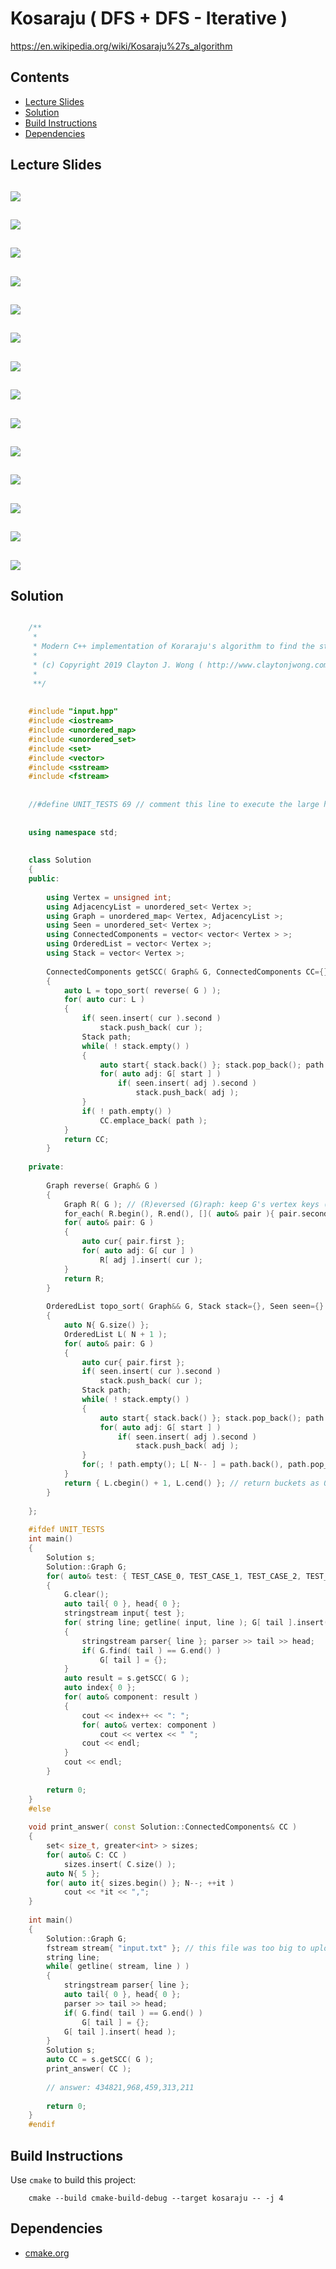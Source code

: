 # Kosaraju ( DFS + DFS - Iterative )
https://en.wikipedia.org/wiki/Kosaraju%27s_algorithm

## Contents
* [Lecture Slides](#lecture-slides)
* [Solution](#solution)
* [Build Instructions](#build-instructions)
* [Dependencies](#dependencies)

## Lecture Slides
![](https://github.com/claytonjwong/Algorithms-Stanford/blob/master/course2/kosaraju_itr/documentation/scc_01.png)
---
![](https://github.com/claytonjwong/Algorithms-Stanford/blob/master/course2/kosaraju_itr/documentation/scc_02.png)
---
![](https://github.com/claytonjwong/Algorithms-Stanford/blob/master/course2/kosaraju_itr/documentation/scc_03.png)
---
![](https://github.com/claytonjwong/Algorithms-Stanford/blob/master/course2/kosaraju_itr/documentation/scc_04.png)
---
![](https://github.com/claytonjwong/Algorithms-Stanford/blob/master/course2/kosaraju_itr/documentation/scc_05.png)
---
![](https://github.com/claytonjwong/Algorithms-Stanford/blob/master/course2/kosaraju_itr/documentation/scc_06.png)
---
![](https://github.com/claytonjwong/Algorithms-Stanford/blob/master/course2/kosaraju_itr/documentation/scc_07.png)
---
![](https://github.com/claytonjwong/Algorithms-Stanford/blob/master/course2/kosaraju_itr/documentation/scc_08.png)
---
![](https://github.com/claytonjwong/Algorithms-Stanford/blob/master/course2/kosaraju_itr/documentation/scc_09.png)
---
![](https://github.com/claytonjwong/Algorithms-Stanford/blob/master/course2/kosaraju_itr/documentation/scc_10.png)
---
![](https://github.com/claytonjwong/Algorithms-Stanford/blob/master/course2/kosaraju_itr/documentation/scc_11.png)
---
![](https://github.com/claytonjwong/Algorithms-Stanford/blob/master/course2/kosaraju_itr/documentation/scc_12.png)
---
![](https://github.com/claytonjwong/Algorithms-Stanford/blob/master/course2/kosaraju_itr/documentation/scc_13.png)
---
![](https://github.com/claytonjwong/Algorithms-Stanford/blob/master/course2/kosaraju_itr/documentation/scc_14.png)
---

## Solution
```cpp

    /**
     *
     * Modern C++ implementation of Koraraju's algorithm to find the strongly connected components of a directed graph
     *
     * (c) Copyright 2019 Clayton J. Wong ( http://www.claytonjwong.com )
     *
     **/
    
    
    #include "input.hpp"
    #include <iostream>
    #include <unordered_map>
    #include <unordered_set>
    #include <set>
    #include <vector>
    #include <sstream>
    #include <fstream>
    
    
    //#define UNIT_TESTS 69 // comment this line to execute the large homework assignment instead of small unit tests
    
    
    using namespace std;
    
    
    class Solution
    {
    public:
    
        using Vertex = unsigned int;
        using AdjacencyList = unordered_set< Vertex >;
        using Graph = unordered_map< Vertex, AdjacencyList >;
        using Seen = unordered_set< Vertex >;
        using ConnectedComponents = vector< vector< Vertex > >;
        using OrderedList = vector< Vertex >;
        using Stack = vector< Vertex >;
    
        ConnectedComponents getSCC( Graph& G, ConnectedComponents CC={}, Stack stack={}, Seen seen={} )
        {
            auto L = topo_sort( reverse( G ) );
            for( auto cur: L )
            {
                if( seen.insert( cur ).second )
                    stack.push_back( cur );
                Stack path;
                while( ! stack.empty() )
                {
                    auto start{ stack.back() }; stack.pop_back(); path.push_back( start );
                    for( auto adj: G[ start ] )
                        if( seen.insert( adj ).second )
                            stack.push_back( adj );
                }
                if( ! path.empty() )
                    CC.emplace_back( path );
            }
            return CC;
        }
    
    private:
    
        Graph reverse( Graph& G )
        {
            Graph R( G ); // (R)eversed (G)raph: keep G's vertex keys ( pair.first ), but clear G's adjacency lists ( pair.second )
            for_each( R.begin(), R.end(), []( auto& pair ){ pair.second={}; });
            for( auto& pair: G )
            {
                auto cur{ pair.first };
                for( auto adj: G[ cur ] )
                    R[ adj ].insert( cur );
            }
            return R;
        }
    
        OrderedList topo_sort( Graph&& G, Stack stack={}, Seen seen={} )
        {
            auto N{ G.size() };
            OrderedList L( N + 1 );
            for( auto& pair: G )
            {
                auto cur{ pair.first };
                if( seen.insert( cur ).second )
                    stack.push_back( cur );
                Stack path;
                while( ! stack.empty() )
                {
                    auto start{ stack.back() }; stack.pop_back(); path.push_back( start );
                    for( auto adj: G[ start ] )
                        if( seen.insert( adj ).second )
                            stack.push_back( adj );
                }
                for(; ! path.empty(); L[ N-- ] = path.back(), path.pop_back() );
            }
            return { L.cbegin() + 1, L.cend() }; // return buckets as 0-based index of [ 1 : N+1 )
        }
    
    };
    
    #ifdef UNIT_TESTS
    int main()
    {
        Solution s;
        Solution::Graph G;
        for( auto& test: { TEST_CASE_0, TEST_CASE_1, TEST_CASE_2, TEST_CASE_3, TEST_CASE_4, TEST_CASE_5, TEST_CASE_6, TEST_CASE_7 } )
        {
            G.clear();
            auto tail{ 0 }, head{ 0 };
            stringstream input{ test };
            for( string line; getline( input, line ); G[ tail ].insert( head ) )
            {
                stringstream parser{ line }; parser >> tail >> head;
                if( G.find( tail ) == G.end() )
                    G[ tail ] = {};
            }
            auto result = s.getSCC( G );
            auto index{ 0 };
            for( auto& component: result )
            {
                cout << index++ << ": ";
                for( auto& vertex: component )
                    cout << vertex << " ";
                cout << endl;
            }
            cout << endl;
        }
    
        return 0;
    }
    #else
    
    void print_answer( const Solution::ConnectedComponents& CC )
    {
        set< size_t, greater<int> > sizes;
        for( auto& C: CC )
            sizes.insert( C.size() );
        auto N{ 5 };
        for( auto it{ sizes.begin() }; N--; ++it )
            cout << *it << ",";
    }
    
    int main()
    {
        Solution::Graph G;
        fstream stream{ "input.txt" }; // this file was too big to upload to github, so I had to zip it as "input.txt.zip"
        string line;
        while( getline( stream, line ) )
        {
            stringstream parser{ line };
            auto tail{ 0 }, head{ 0 };
            parser >> tail >> head;
            if( G.find( tail ) == G.end() )
                G[ tail ] = {};
            G[ tail ].insert( head );
        }
        Solution s;
        auto CC = s.getSCC( G );
        print_answer( CC );
    
        // answer: 434821,968,459,313,211
    
        return 0;
    }
    #endif

```

## Build Instructions
Use ```cmake``` to build this project:

```
    cmake --build cmake-build-debug --target kosaraju -- -j 4
```

## Dependencies
* [cmake.org](https://cmake.org)
